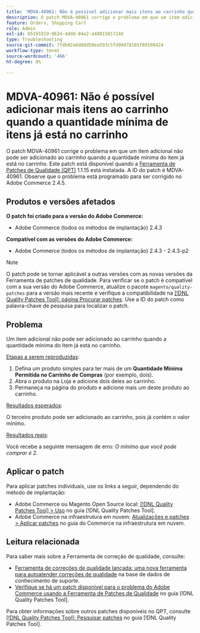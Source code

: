 ```yaml
---
title: 'MDVA-40961: Não é possível adicionar mais itens ao carrinho quando a quantidade mínima de itens já está no carrinho'
description: O patch MDVA-40961 corrige o problema em que um item adicional não pode ser adicionado ao carrinho quando a quantidade mínima do item já está no carrinho. Este patch está disponível quando a [Ferramenta de correções de qualidade (QPT)](https://experienceleague.adobe.com/en/docs/commerce-operations/tools/quality-patches-tool/quality-patches-tool-to-self-serve-quality-patches) 1.1.15 está instalada. A ID do patch é MDVA-40961. Observe que o problema está programado para ser corrigido no Adobe Commerce 2.4.5.
feature: Orders, Shopping Cart
role: Admin
exl-id: b5191919-062d-4ddd-84e2-a4801501724d
type: Troubleshooting
source-git-commit: 7fdb02a6d89d50ea593c5fd99d78101f89198424
workflow-type: tm+mt
source-wordcount: '466'
ht-degree: 0%

---
```


# MDVA-40961: Não é possível adicionar mais itens ao carrinho quando a quantidade mínima de itens já está no carrinho

O patch MDVA-40961 corrige o problema em que um item adicional não pode ser adicionado ao carrinho quando a quantidade mínima do item já está no carrinho. Este patch está disponível quando a [Ferramenta de Patches de Qualidade (QPT)](https://experienceleague.adobe.com/en/docs/commerce-operations/tools/quality-patches-tool/quality-patches-tool-to-self-serve-quality-patches) 1.1.15 está instalada. A ID do patch é MDVA-40961. Observe que o problema está programado para ser corrigido no Adobe Commerce 2.4.5.

## Produtos e versões afetados

**O patch foi criado para a versão do Adobe Commerce:**

* Adobe Commerce (todos os métodos de implantação) 2.4.3

**Compatível com as versões do Adobe Commerce:**

* Adobe Commerce (todos os métodos de implantação) 2.4.3 - 2.4.3-p2

>[!NOTE]
>
>O patch pode se tornar aplicável a outras versões com as novas versões da Ferramenta de patches de qualidade. Para verificar se o patch é compatível com a sua versão do Adobe Commerce, atualize o pacote `magento/quality-patches` para a versão mais recente e verifique a compatibilidade na [[!DNL Quality Patches Tool]: página Procurar patches](https://experienceleague.adobe.com/en/docs/commerce-operations/tools/quality-patches-tool/quality-patches-tool-to-self-serve-quality-patches). Use a ID do patch como palavra-chave de pesquisa para localizar o patch.

## Problema

Um item adicional não pode ser adicionado ao carrinho quando a quantidade mínima do item já está no carrinho.

<u>Etapas a serem reproduzidas</u>:

1. Defina um produto simples para ter mais de um **Quantidade Mínima Permitida no Carrinho de Compras** (por exemplo, dois).
1. Abra o produto na Loja e adicione dois deles ao carrinho.
1. Permaneça na página do produto e adicione mais um deste produto ao carrinho.

<u>Resultados esperados</u>:

O terceiro produto pode ser adicionado ao carrinho, pois já contém o valor mínimo.

<u>Resultados reais</u>:

Você recebe a seguinte mensagem de erro: *O mínimo que você pode comprar é 2*.

## Aplicar o patch

Para aplicar patches individuais, use os links a seguir, dependendo do método de implantação:

* Adobe Commerce ou Magento Open Source local: [[!DNL Quality Patches Tool] > Uso](/help/tools/quality-patches-tool/usage.md) no guia [!DNL Quality Patches Tool].
* Adobe Commerce na infraestrutura em nuvem: [Atualizações e patches > Aplicar patches](https://experienceleague.adobe.com/docs/commerce-cloud-service/user-guide/develop/upgrade/apply-patches.html) no guia do Commerce na infraestrutura em nuvem.

## Leitura relacionada

Para saber mais sobre a Ferramenta de correção de qualidade, consulte:

* [Ferramenta de correções de qualidade lançada: uma nova ferramenta para autoatender correções de qualidade](https://experienceleague.adobe.com/en/docs/commerce-operations/tools/quality-patches-tool/quality-patches-tool-to-self-serve-quality-patches) na base de dados de conhecimento de suporte.
* [Verifique se há um patch disponível para o problema do Adobe Commerce usando a Ferramenta de Patches de Qualidade](/help/tools/quality-patches-tool/patches-available-in-qpt/check-patch-for-magento-issue-with-magento-quality-patches.md) no guia [!DNL Quality Patches Tool].

Para obter informações sobre outros patches disponíveis no QPT, consulte [[!DNL Quality Patches Tool]: Pesquisar patches](https://experienceleague.adobe.com/tools/commerce-quality-patches/index.html) no guia [!DNL Quality Patches Tool].
